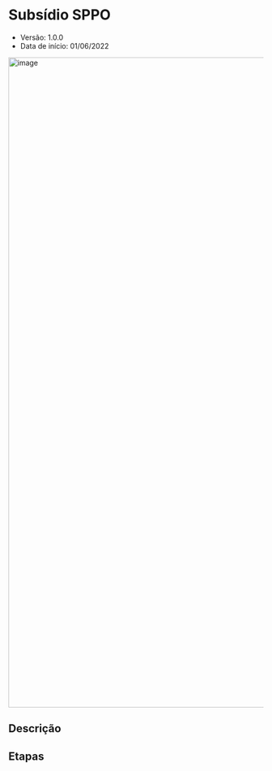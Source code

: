 #  Subsídio SPPO

* Versão: 1.0.0
* Data de início: 01/06/2022

<img width="1283" alt="image"
src="https://user-images.githubusercontent.com/20743819/172705939-b4afdb7d-f11f-454e-9dd1-68c1f447ca47.png">

## Descrição

## Etapas